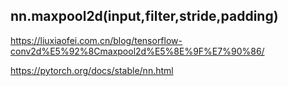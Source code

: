 ## nn.maxpool2d(input,filter,stride,padding)

https://liuxiaofei.com.cn/blog/tensorflow-conv2d%E5%92%8Cmaxpool2d%E5%8E%9F%E7%90%86/

https://pytorch.org/docs/stable/nn.html
